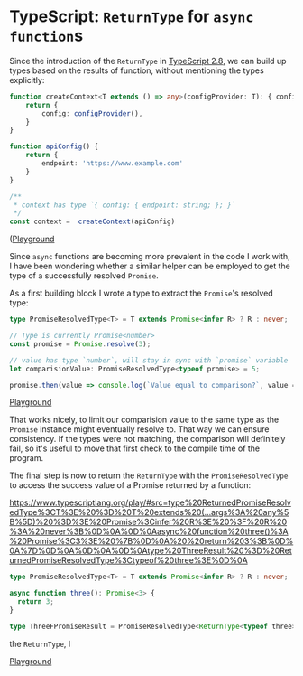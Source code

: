 # TypeScript: `ReturnType` for `async` `function`s

Since the introduction of the `ReturnType` in [TypeScript 2.8](https://www.typescriptlang.org/docs/handbook/release-notes/typescript-2-8.html), we can build up types based on the results of function, without mentioning the types explicitly:

```ts
function createContext<T extends () => any>(configProvider: T): { config: ReturnType<T> } {
    return {
        config: configProvider(),
    }
}

function apiConfig() {
    return {
        endpoint: 'https://www.example.com'
    }
}

/**
 * context has type `{ config: { endpoint: string; }; }`
 */
const context =  createContext(apiConfig)
```
([Playground](https://www.typescriptlang.org/play/#src=%0D%0A%0D%0Afunction%20createContext%3CT%20extends%20()%20%3D%3E%20any%3E(configProvider%3A%20T)%3A%20%7B%20config%3A%20ReturnType%3CT%3E%20%7D%20%7B%0D%0A%20%20%20%20return%20%7B%0D%0A%20%20%20%20%20%20%20%20config%3A%20configProvider()%2C%0D%0A%20%20%20%20%7D%0D%0A%7D%0D%0A%0D%0Afunction%20apiConfig()%20%7B%0D%0A%20%20%20%20return%20%7B%0D%0A%20%20%20%20%20%20%20%20endpoint%3A%20'https%3A%2F%2Fwww.example.com'%0D%0A%20%20%20%20%7D%0D%0A%7D%0D%0A%0D%0A%2F**%0D%0A%20*%20context%20has%20type%20%60%7B%20config%3A%20%7B%20endpoint%3A%20string%3B%20%7D%3B%20%7D%60%0D%0A%20*%2F%0D%0Aconst%20context%20%3D%20%20createContext(apiConfig))

Since `async` functions are becoming more prevalent in the code I work with, I have been wondering whether a similar helper can be employed to get the type of a successfully resolved `Promise`.

As a first building block I wrote a type to extract the `Promise`'s resolved type:

```ts
type PromiseResolvedType<T> = T extends Promise<infer R> ? R : never;

// Type is currently Promise<number>
const promise = Promise.resolve(3);

// value has type `number`, will stay in sync with `promise` variable
let comparisionValue: PromiseResolvedType<typeof promise> = 5;

promise.then(value => console.log(`Value equal to comparison?`, value === comparisionValue));
```
[Playground](https://www.typescriptlang.org/play/#src=type%20PromiseResolvedType%3CT%3E%20%3D%20T%20extends%20Promise%3Cinfer%20R%3E%20%3F%20R%20%3A%20never%3B%0D%0A%0D%0A%2F%2F%20Type%20is%20currently%20Promise%3Cnumber%3E%0D%0Aconst%20promise%20%3D%20Promise.resolve(3)%3B%0D%0A%0D%0A%2F%2F%20value%20has%20type%20%60number%60%2C%20will%20stay%20in%20sync%20with%20%60promise%60%20variable%0D%0Alet%20comparisionValue%3A%20PromiseResolvedType%3Ctypeof%20promise%3E%20%3D%205%3B%0D%0A%0D%0Apromise.then(value%20%3D%3E%20console.log(%60Value%20equal%20to%20comparison%3F%60%2C%20value%20%3D%3D%3D%20comparisionValue))%3B)

That works nicely, to limit our comparision value to the same type as the `Promise` instance might eventually resolve to. That way we can ensure consistency. If the types were not matching, the comparison will definitely fail, so it's useful to move that first check to the compile time of the program.

The final step is now to return the `ReturnType` with the `PromiseResolvedType` to access the success value of a Promise returned by a function:

https://www.typescriptlang.org/play/#src=type%20ReturnedPromiseResolvedType%3CT%3E%20%3D%20T%20extends%20(...args%3A%20any%5B%5D)%20%3D%3E%20Promise%3Cinfer%20R%3E%20%3F%20R%20%3A%20never%3B%0D%0A%0D%0Aasync%20function%20three()%3A%20Promise%3C3%3E%20%7B%0D%0A%20%20return%203%3B%0D%0A%7D%0D%0A%0D%0A%0D%0Atype%20ThreeResult%20%3D%20ReturnedPromiseResolvedType%3Ctypeof%20three%3E%0D%0A

```ts
type PromiseResolvedType<T> = T extends Promise<infer R> ? R : never;

async function three(): Promise<3> {
  return 3;
}

type ThreeFPromiseResult = PromiseResolvedType<ReturnType<typeof three>>;

```

the `ReturnType`, I 

[Playground](https://www.typescriptlang.org/play/#src=%0D%0Aasync%20function%20three()%3A%20Promise%3C3%3E%20%7B%0D%0A%20%20%20%20return%203%0D%0A%7D%0D%0A%0D%0Atype%20X%20%3D%20ReturnType%3Ctypeof%20three%3E%0D%0Atype%20PromiseValue%3CE%3E%20%3D%20E%20extends%20Promise%3Cinfer%20T%3E%20%3F%20T%20%3A%20never%3B%0D%0A%0D%0Atype%20dreiQM%20%3D%20PromiseValue%3CReturnType%3Ctypeof%20three%3E%3E%0D%0Aconst%20m%3A%20dreiQM%20%3D%203)


